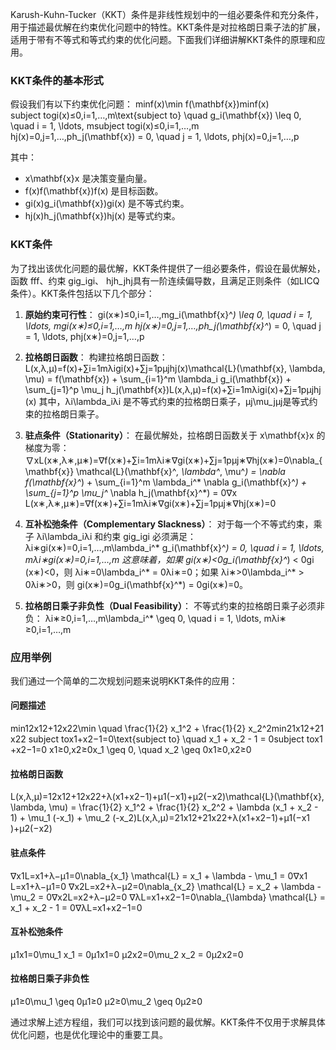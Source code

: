 Karush-Kuhn-Tucker（KKT）条件是非线性规划中的一组必要条件和充分条件，用于描述最优解在约束优化问题中的特性。KKT条件是对拉格朗日乘子法的扩展，适用于带有不等式和等式约束的优化问题。下面我们详细讲解KKT条件的原理和应用。

### KKT条件的基本形式

假设我们有以下约束优化问题： min⁡f(x)\min f(\mathbf{x})minf(x) subject togi(x)≤0,i=1,…,m\text{subject to} \quad g_i(\mathbf{x}) \leq 0, \quad i = 1, \ldots, msubject togi​(x)≤0,i=1,…,m hj(x)=0,j=1,…,ph_j(\mathbf{x}) = 0, \quad j = 1, \ldots, phj​(x)=0,j=1,…,p

其中：

- x\mathbf{x}x 是决策变量向量。
- f(x)f(\mathbf{x})f(x) 是目标函数。
- gi(x)g_i(\mathbf{x})gi​(x) 是不等式约束。
- hj(x)h_j(\mathbf{x})hj​(x) 是等式约束。

### KKT条件

为了找出该优化问题的最优解，KKT条件提供了一组必要条件，假设在最优解处，函数 fff、约束 gig_igi​、 hjh_jhj​ 具有一阶连续偏导数，且满足正则条件（如LICQ条件）。KKT条件包括以下几个部分：

1. **原始约束可行性**： gi(x∗)≤0,i=1,…,mg_i(\mathbf{x}^*) \leq 0, \quad i = 1, \ldots, mgi​(x∗)≤0,i=1,…,m hj(x∗)=0,j=1,…,ph_j(\mathbf{x}^*) = 0, \quad j = 1, \ldots, phj​(x∗)=0,j=1,…,p
    
2. **拉格朗日函数**： 构建拉格朗日函数： L(x,λ,μ)=f(x)+∑i=1mλigi(x)+∑j=1pμjhj(x)\mathcal{L}(\mathbf{x}, \lambda, \mu) = f(\mathbf{x}) + \sum_{i=1}^m \lambda_i g_i(\mathbf{x}) + \sum_{j=1}^p \mu_j h_j(\mathbf{x})L(x,λ,μ)=f(x)+∑i=1m​λi​gi​(x)+∑j=1p​μj​hj​(x) 其中，λi\lambda_iλi​ 是不等式约束的拉格朗日乘子，μj\mu_jμj​ 是等式约束的拉格朗日乘子。
    
3. **驻点条件（Stationarity）**： 在最优解处，拉格朗日函数关于 x\mathbf{x}x 的梯度为零： ∇xL(x∗,λ∗,μ∗)=∇f(x∗)+∑i=1mλi∗∇gi(x∗)+∑j=1pμj∗∇hj(x∗)=0\nabla_{\mathbf{x}} \mathcal{L}(\mathbf{x}^*, \lambda^*, \mu^*) = \nabla f(\mathbf{x}^*) + \sum_{i=1}^m \lambda_i^* \nabla g_i(\mathbf{x}^*) + \sum_{j=1}^p \mu_j^* \nabla h_j(\mathbf{x}^*) = 0∇x​L(x∗,λ∗,μ∗)=∇f(x∗)+∑i=1m​λi∗​∇gi​(x∗)+∑j=1p​μj∗​∇hj​(x∗)=0
    
4. **互补松弛条件（Complementary Slackness）**： 对于每一个不等式约束，乘子 λi\lambda_iλi​ 和约束 gig_igi​ 必须满足： λi∗gi(x∗)=0,i=1,…,m\lambda_i^* g_i(\mathbf{x}^*) = 0, \quad i = 1, \ldots, mλi∗​gi​(x∗)=0,i=1,…,m 这意味着，如果 gi(x∗)<0g_i(\mathbf{x}^*) < 0gi​(x∗)<0，则 λi∗=0\lambda_i^* = 0λi∗​=0；如果 λi∗>0\lambda_i^* > 0λi∗​>0，则 gi(x∗)=0g_i(\mathbf{x}^*) = 0gi​(x∗)=0。
    
5. **拉格朗日乘子非负性（Dual Feasibility）**： 不等式约束的拉格朗日乘子必须非负： λi∗≥0,i=1,…,m\lambda_i^* \geq 0, \quad i = 1, \ldots, mλi∗​≥0,i=1,…,m
    

### 应用举例

我们通过一个简单的二次规划问题来说明KKT条件的应用：

#### 问题描述

min⁡12x12+12x22\min \quad \frac{1}{2} x_1^2 + \frac{1}{2} x_2^2min21​x12​+21​x22​ subject tox1+x2−1=0\text{subject to} \quad x_1 + x_2 - 1 = 0subject tox1​+x2​−1=0 x1≥0,x2≥0x_1 \geq 0, \quad x_2 \geq 0x1​≥0,x2​≥0

#### 拉格朗日函数

L(x,λ,μ)=12x12+12x22+λ(x1+x2−1)+μ1(−x1)+μ2(−x2)\mathcal{L}(\mathbf{x}, \lambda, \mu) = \frac{1}{2} x_1^2 + \frac{1}{2} x_2^2 + \lambda (x_1 + x_2 - 1) + \mu_1 (-x_1) + \mu_2 (-x_2)L(x,λ,μ)=21​x12​+21​x22​+λ(x1​+x2​−1)+μ1​(−x1​)+μ2​(−x2​)

#### 驻点条件

∇x1L=x1+λ−μ1=0\nabla_{x_1} \mathcal{L} = x_1 + \lambda - \mu_1 = 0∇x1​​L=x1​+λ−μ1​=0 ∇x2L=x2+λ−μ2=0\nabla_{x_2} \mathcal{L} = x_2 + \lambda - \mu_2 = 0∇x2​​L=x2​+λ−μ2​=0 ∇λL=x1+x2−1=0\nabla_{\lambda} \mathcal{L} = x_1 + x_2 - 1 = 0∇λ​L=x1​+x2​−1=0

#### 互补松弛条件

μ1x1=0\mu_1 x_1 = 0μ1​x1​=0 μ2x2=0\mu_2 x_2 = 0μ2​x2​=0

#### 拉格朗日乘子非负性

μ1≥0\mu_1 \geq 0μ1​≥0 μ2≥0\mu_2 \geq 0μ2​≥0

通过求解上述方程组，我们可以找到该问题的最优解。KKT条件不仅用于求解具体优化问题，也是优化理论中的重要工具。